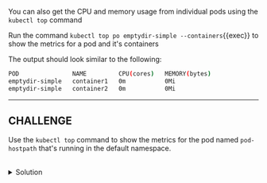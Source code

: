 You can also get the CPU and memory usage from individual pods using the `kubectl top` command

Run the command `kubectl top po emptydir-simple --containers`{{exec}} to show the metrics for a pod and it's containers

The output should look similar to the following:

```bash
POD               NAME         CPU(cores)   MEMORY(bytes)   
emptydir-simple   container1   0m           0Mi             
emptydir-simple   container2   0m           0Mi
```
___
## CHALLENGE

Use the `kubectl top` command to show the metrics for the pod named `pod-hostpath` that's running in the default namespace.

<br>
<details><summary>Solution</summary>
<br>

```plain
# get the name of the pod running in the default namespace
k get po
```{{exec}}

```plain
# show the cpu and memory metrics for the pod named pod-hostpath
k top po pod-hostpath
```{{exec}}

</details>